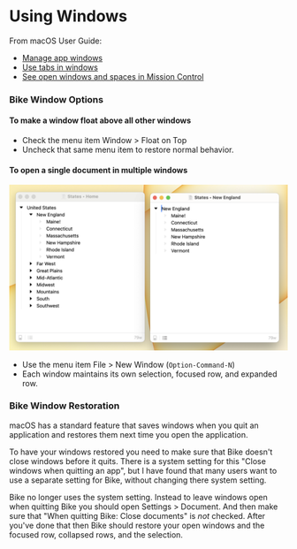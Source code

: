 # Using Windows

From macOS User Guide:

* [Manage app windows](https://support.apple.com/guide/mac-help/work-with-app-windows-mchlp2469/12.0/mac/12.0)
* [Use tabs in windows](https://support.apple.com/guide/mac-help/use-tabs-in-windows-mchla4695cce/12.0/mac/12.0)
* [See open windows and spaces in Mission Control](https://support.apple.com/guide/mac-help/open-windows-spaces-mission-control-mh35798/12.0/mac/12.0)

### Bike Window Options

#### To make a window float above all other windows

* Check the menu item Window > Float on Top
* Uncheck that same menu item to restore normal behavior.

#### To open a single document in multiple windows

![](../.gitbook/assets/windows.png)

* Use the menu item File > New Window (`Option-Command-N`)
* Each window maintains its own selection, focused row, and expanded row.

### Bike Window Restoration

macOS has a standard feature that saves windows when you quit an application and restores them next time you open the application.

To have your windows restored you need to make sure that Bike doesn't close windows before it quits. There is a system setting for this "Close windows when quitting an app", but I have found that many users want to use a separate setting for Bike, without changing there system setting.

Bike no longer uses the system setting. Instead to leave windows open when quitting Bike you should open Settings > Document. And then make sure that "When quitting Bike: Close documents" is _not_ checked. After you've done that then Bike should restore your open windows and the focused row, collapsed rows, and the selection.

